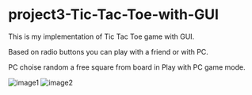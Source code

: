 # project3-Tic-Tac-Toe-with-GUI

This is my implementation of Tic Tac Toe game with GUI.  

Based on radio buttons you can play with a friend or with PC.  

PC choise random a free square from board in Play with PC game mode.  


![image1](https://user-images.githubusercontent.com/105735620/226990564-1fb485c0-feb4-4761-a3d1-3012b21e843e.PNG)
![image2](https://user-images.githubusercontent.com/105735620/226990574-47bbd59b-97ef-45b7-aeb8-9ba522ee9862.PNG)
